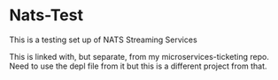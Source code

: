 # Nats-Test

This is a testing set up of NATS Streaming Services

This is linked with, but separate, from my microservices-ticketing repo. Need to use the depl file
from it but this is a different project from that.
